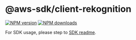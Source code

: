 # @aws-sdk/client-rekognition

[![NPM version](https://img.shields.io/npm/v/@aws-sdk/client-rekognition/rc.svg)](https://www.npmjs.com/package/@aws-sdk/client-rekognition)
[![NPM downloads](https://img.shields.io/npm/dm/@aws-sdk/client-rekognition.svg)](https://www.npmjs.com/package/@aws-sdk/client-rekognition)

For SDK usage, please step to [SDK readme](https://github.com/aws/aws-sdk-js-v3).
